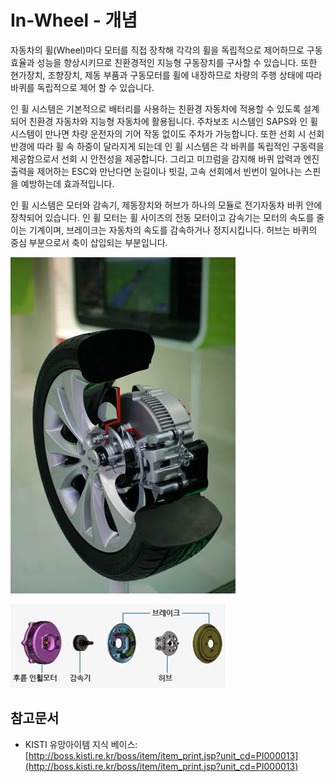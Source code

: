 # In-Wheel - 개념

자동차의 휠(Wheel)마다 모터를 직접 장착해 각각의 휠을 독립적으로 제어하므로 구동 효율과 성능을 향상시키므로 친환경적인 지능형 구동장치를 구사할 수 있습니다. 또한 현가장치, 조향장치, 제동 부품과 구동모터를 휠에 내장하므로 차량의 주행 상태에 따라 바퀴를 독립적으로 제어 할 수 있습니다.

인 휠 시스템은 기본적으로 배터리를 사용하는 친환경 자동차에 적용할 수 있도록 설계되어 친환경 자동차와 지능형 자동차에 활용됩니다. 주차보조 시스템인 SAPS와 인 휠 시스템이 만나면 차량 운전자의 기어 작동 없이도 주차가 가능합니다.
또한 선회 시 선회 반경에 따라 휠 속 하중이 달라지게 되는데 인 휠 시스템은 각 바퀴를 독립적인 구동력을 제공함으로서 선회 시 안전성을 제공합니다. 그리고 미끄럼을 감지해 바퀴 압력과 엔진 출력을 제어하는 ESC와 만난다면 눈길이나 빗길, 고속 선회에서 빈번이 일어나는 스핀을 예방하는데 효과적입니다.

인 휠 시스템은 모터와 감속기, 제동장치와 허브가 하나의 모듈로 전기자동차 바퀴 안에 장착되어 있습니다. 인 휠 모터는 휠 사이즈의 전동 모터이고 감속기는 모터의 속도를 줄이는 기계이며, 브레이크는 자동차의 속도를 감속하거나 정지시킵니다. 허브는 바퀴의 중심 부분으로서 축이 삽입되는 부분입니다.


![](./images/In_Wheel_모터_Q1_1_1.PNG)


![](./images/In_Wheel_모터_Q1_1_1_.PNG)


## 참고문서
- KISTI 유망아이템 지식 베이스: [http://boss.kisti.re.kr/boss/item/item_print.jsp?unit_cd=PI000013](http://boss.kisti.re.kr/boss/item/item_print.jsp?unit_cd=PI000013)

